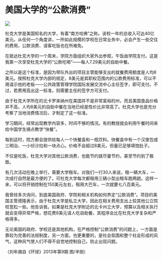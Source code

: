 # 美国大学的“公款消费”

![](http://www.yilinzazhi.com/images/yili/yili201314/yili20131431-1-l.jpg)

杜克大学是美国知名的大学，有着“南方哈佛”之称。该校一年的总收入可达40亿美元。从任何一个角度讲，一所如此规模的学校在日常业务中，必会产生一些交往的费用，公款消费、请客吃饭也在所难免。 

在抵达杜克大学的一个周末，学院方面组织大家外出参观，午饭由学院支付。这是我第一次享受杜克大学的“公款吃喝”——每人7.29美元的自助中餐。 

之所以是这个标准，是因为带队外出的项目主管能够支出的就餐费用额度是人均8美元。按照杜克大学内部的规定，8美元是其职权范围内的公款费用标准，可以不用请示他的老板——公共政策管理学院国际发展交流中心主任签字，即可支付。不过，若费用高出这一标准，则需要主任的签字方可支付。 

由于杜克大学所在的北卡罗来纳州在美国并不是非常富裕的州，而且美国食品价格并不高，人均8美元的自助中餐在当地已经是性价比非常高了。杜克大学也是充分考察了当地消费情况后，才制定了这一标准。 

学习期间，经常出现教学内容多，时间不够的情况。有的教授就会利用午餐时间来给中国学生搞点教学“快餐”。 

每到这时，院方都会提供给每人一个快餐盒和一瓶饮料。快餐盒中有一个汉堡包或三明治、一小份沙拉和一块点心。价格不会超过8美元，但量已足够填饱肚子。 

不仅是吃饭，杜克大学对其他公款消费，也能节约就尽量节约，甚至节约到了极致。 

有几次活动在晚上举行，需要大学租车。对我们一行30人来说，租一辆大车，一次成行自然是最方便的了。可杜克大学每次都租用三辆小型出租车跑两趟。这样一来，可以将开销控制在150美元左右，租用大巴车，一次就要七八百美元。 

我曾经多次询问，到底美国政府、学院和相关机构如何界定“公款消费”。项目的美国主管德隆表示，由于杜克大学是私立大学，因此在相关费用支出上较其他公立院校宽松一些。他告诉我，如果是杜克大学附近的北卡州立大学，预算以及相关执行就会变得异常严格，想花费8美元请人吃自助餐，其程序会比在杜克大学复杂和严格得多。 

无论美国的政府、学校还是其他机构，在严格控制“公款消费”的问题上，一方面是靠较为完善的法规制度，另一方面，也更重要的，是社会氛围和整个社会形成的风气，这种风气使人们不得不自觉地控制自己，防止出现问题。 

（刘年摘自《环球》2013年第9期 图/辛刚）